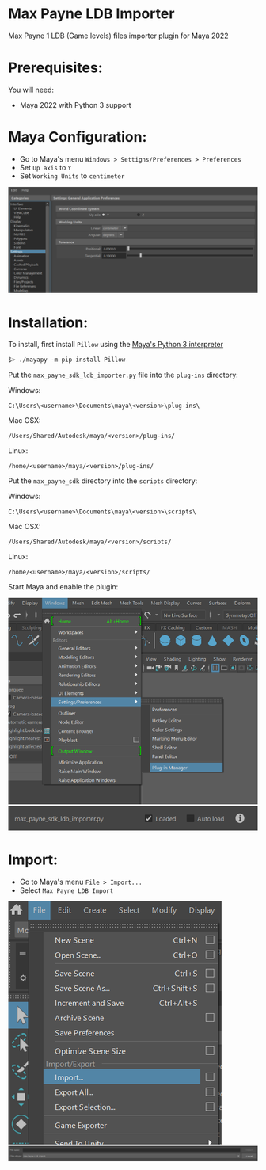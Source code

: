 # Max Payne LDB Importer
Max Payne 1 LDB (Game levels) files importer plugin for Maya 2022


# Prerequisites:

You will need:
- Maya 2022 with Python 3 support

# Maya Configuration:

- Go to Maya's menu ```Windows > Settigns/Preferences > Preferences```
- Set ```Up axis``` to ```Y```
- Set ```Working Units``` to ```centimeter```
<img src="./docs/images/Screenshot_7.png" />

# Installation:

To install, first install ```Pillow``` using the [Maya's Python 3 interpreter](https://knowledge.autodesk.com/support/maya/learn-explore/caas/CloudHelp/cloudhelp/2022/ENU/Maya-Scripting/files/GUID-D64ACA64-2566-42B3-BE0F-BCE843A1702F-htm.html)
```bash
$> ./mayapy -m pip install Pillow
```

Put the ```max_payne_sdk_ldb_importer.py``` file into the ```plug-ins``` directory:

Windows:

```
C:\Users\<username>\Documents\maya\<version>\plug-ins\
```

Mac OSX:

```
/Users/Shared/Autodesk/maya/<version>/plug-ins/
```

Linux:

```
/home/<username>/maya/<version>/plug-ins/
```

Put the ```max_payne_sdk``` directory into the ```scripts``` directory:

Windows:

```
C:\Users\<username>\Documents\maya\<version>\scripts\
```

Mac OSX:

```
/Users/Shared/Autodesk/maya/<version>/scripts/
```

Linux:

```
/home/<username>/maya/<version>/scripts/
```

Start Maya and enable the plugin:

<img src="./docs/images/Screenshot_5.png" />
<img src="./docs/images/Screenshot_6.png" />

# Import:

- Go to Maya's menu ```File > Import...```
- Select ```Max Payne LDB Import```

<img src="./docs/images/Screenshot_8.png" />
<img src="./docs/images/Screenshot_9.png" />
